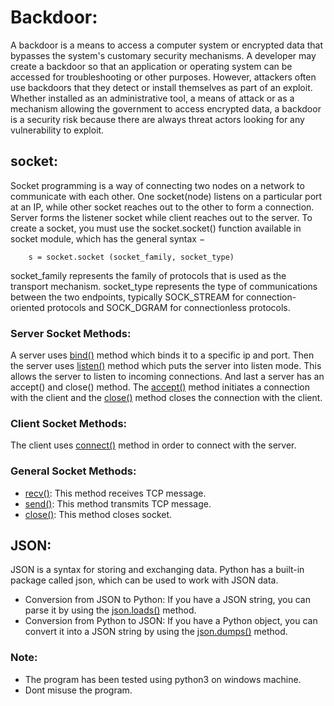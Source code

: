 # Backdoor:
A backdoor is a means to access a computer system or encrypted data that bypasses the 
system's customary security mechanisms. A developer may create a backdoor so that an
application or operating system can be accessed for troubleshooting or other purposes. 
However, attackers often use backdoors that they detect or install themselves as part 
of an exploit. Whether installed as an administrative tool, a means of attack 
or as a mechanism allowing the government to access encrypted data, a backdoor is a security 
risk because there are always threat actors looking for any vulnerability to exploit.

## socket:
Socket programming is a way of connecting two nodes on a network to communicate with each 
other. One socket(node) listens on a particular port at an IP, while other socket reaches 
out to the other to form a connection. Server forms the listener socket while client 
reaches out to the server. To create a socket, you must use the socket.socket() function 
available in socket module, which has the general syntax −

        s = socket.socket (socket_family, socket_type)
		
socket_family represents the family of protocols that is used as the transport mechanism.
socket_type represents the type of communications between the two endpoints, typically 
SOCK_STREAM for connection-oriented protocols and SOCK_DGRAM for connectionless protocols.

### Server Socket Methods:
A server uses <ins>bind()</ins> method which binds it to a specific ip and port. Then the server uses 
<ins>listen()</ins> method which puts the server into listen mode. This allows the server to listen 
to incoming connections. And last a server has an accept() and close() method. The <ins>accept()</ins>
method initiates a connection with the client and the <ins>close()</ins> method closes the connection 
with the client.

### Client Socket Methods:
The client uses <ins>connect()</ins> method in order to connect with the server.

### General Socket Methods:

- <ins>recv()</ins>: This method receives TCP message.
- <ins>send()</ins>: This method transmits TCP message.
- <ins>close()</ins>: This method closes socket.	

## JSON:
JSON is a syntax for storing and exchanging data. Python has a built-in 
package called json, which can be used to work with JSON data. 
- Conversion from JSON to Python: If you have a JSON string, you can parse it by 
using the <ins>json.loads()</ins> method.
- Conversion from Python to JSON: If you have a Python object, you can convert it 
into a JSON string by using the <ins>json.dumps()</ins> method.

### Note:
- The program has been tested using python3 on windows machine.
- Dont misuse the program.
